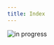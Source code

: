 ```yaml
---
title: Index
---
```


![in progress](https://upload.wikimedia.org/wikipedia/commons/1/19/Under_construction_graphic.gif)
